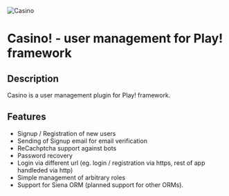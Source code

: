 ![Casino](https://github.com/reyez/casino-play/blob/master/casino-logo.png?raw=true)

Casino! - user management for Play! framework
==============

Description
-----------

Casino is a user management plugin for Play! framework.

Features
--------

* Signup / Registration of new users
* Sending of Signup email for email verification
* ReCachptcha support against bots
* Password recovery
* Login via different url (eg. login / registration via https, rest of app handleded via http)
* Simple management of arbitrary roles
* Support for Siena ORM (planned support for other ORMs).